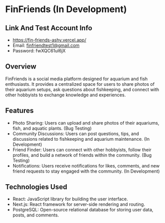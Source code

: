 # FinFriends (In Development)

## Link And Test Account Info
- https://fin-friends-ashy.vercel.app/
- Email: finfriendtest1@gmail.com
- Password: fwXQC61ul6jX

## Overview
FinFriends is a social media platform designed for aquarium and fish enthusiasts. It provides a centralized space for users to share photos of their aquarium setups, ask questions about fishkeeping, and connect with other hobbyists to exchange knowledge and experiences.

## Features
- Photo Sharing: Users can upload and share photos of their aquariums, fish, and aquatic plants. (Bug Testing)
- Community Discussions: Users can post questions, tips, and discussions related to fishkeeping and aquarium maintenance. (In Development)
- Friend Finder: Users can connect with other hobbyists, follow their profiles, and build a network of friends within the community. (Bug Testing)
- Notifications: Users receive notifications for likes, comments, and new friend requests to stay engaged with the community. (In Development)

## Technologies Used
- React: JavaScript library for building the user interface.
- Next.js: React framework for server-side rendering and routing.
- PostgreSQL: Open-source relational database for storing user data, posts, and comments.

